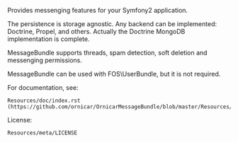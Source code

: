 Provides messenging features for your Symfony2 application.

The persistence is storage agnostic. Any backend can be implemented: Doctrine, Propel, and others.
Actually the Doctrine MongoDB implementation is complete.

MessageBundle supports threads, spam detection, soft deletion and messenging permissions.

MessageBundle can be used with FOS\UserBundle, but it is not required.

For documentation, see:

    Resources/doc/index.rst (https://github.com/ornicar/OrnicarMessageBundle/blob/master/Resources/doc/index.rst)

License:
    
    Resources/meta/LICENSE
